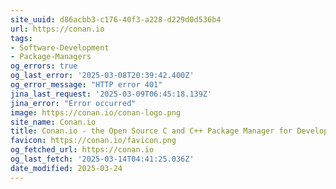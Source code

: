 ```yaml
---
site_uuid: d86acbb3-c176-40f3-a228-d229d0d536b4
url: https://conan.io
tags:
- Software-Development
- Package-Managers
og_errors: true
og_last_error: '2025-03-08T20:39:42.400Z'
og_error_message: "HTTP error 401"
jina_last_request: '2025-03-09T06:45:18.139Z'
jina_error: "Error occurred"
image: https://conan.io/conan-logo.png
site_name: Conan.io
title: Conan.io - the Open Source C and C++ Package Manager for Developers
favicon: https://conan.io/favicon.png
og_fetched_url: https://conan.io
og_last_fetch: '2025-03-14T04:41:25.036Z'
date_modified: 2025-03-24
---
```




